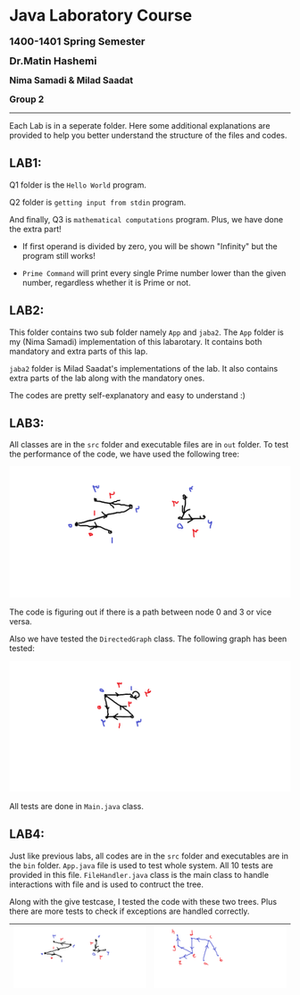 # **Java Laboratory Course**
<font size="4"> <strong> 1400-1401 Spring Semester </strong> </font>

<font size="4"> <strong> Dr.Matin Hashemi </strong> </font>

<font size="3"> <strong> Nima Samadi & Milad Saadat </strong> </font>

<font size="3"> <strong> Group 2 </strong> </font>

___
Each Lab is in a seperate folder. Here some additional explanations are provided to help you better understand the structure of the files and codes.


## LAB1:
Q1 folder is the `Hello World` program. 

Q2 folder is `getting input from stdin` program.

And finally, Q3 is `mathematical computations` program. Plus, we have done the extra part!

- If first operand is divided by zero, you will be shown "Infinity" but the program still works!

- `Prime Command` will print every single Prime number lower than the given number, regardless whether it is Prime or not.

## LAB2:
This folder contains two sub folder namely `App` and `jaba2`. The `App` folder is my (Nima Samadi) implementation of this labarotary. It contains both mandatory and extra parts of this lap. 

`jaba2` folder is Milad Saadat's implementations of the lab. It also contains extra parts of the lab along with the mandatory ones.

The codes are pretty self-explanatory and easy to understand :)

## LAB3:
All classes are in the `src` folder and executable files are in `out` folder. To test the performance of the code, we have used the following tree:

![](./Images/1.png)

The code is figuring out if there is a path between node 0 and 3 or vice versa. 

Also we have tested the `DirectedGraph` class. The following graph has been tested:

![](./Images/2.png)

All tests are done in `Main.java` class.

## LAB4:
Just like previous labs, all codes are in the `src` folder and executables are in the `bin` folder. `App.java` file is used to test whole system. All 10 tests are provided in this file. `FileHandler.java` class is the main class to handle interactions with file and is used to contruct the tree. 

Along with the give testcase, I tested the code with these two trees. Plus there are more tests to check if exceptions are handled correctly.

|![](./Images/1.png)|![](./Images/3.png)|
|:-------:|:-------:|